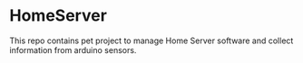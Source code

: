 # HomeServer
This repo contains pet project to manage Home Server software and collect information from arduino sensors. 
